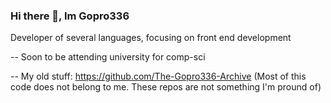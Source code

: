 ### Hi there 👋, Im Gopro336

Developer of several languages, focusing on front end development

-- Soon to be attending university for comp-sci


-- My old stuff: https://github.com/The-Gopro336-Archive (Most of this code does not belong to me. These repos are not something I'm pround of)
